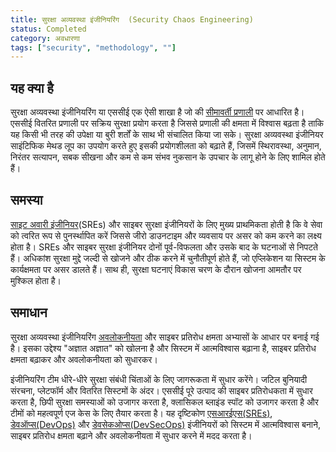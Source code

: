 ```yaml
---
title: सुरक्षा अव्यवस्था इंजीनियरिंग  (Security Chaos Engineering)
status: Completed
category: अवधारणा
tags: ["security", "methodology", ""]
---
```


## यह क्या है


सुरक्षा अव्यवस्था इंजीनियरिंग या एससीई एक ऐसी शाखा है जो की [सीमावर्ती प्रणाली](/chaos-engineering/) पर आधारित है।
एससीई वितरित प्रणाली पर सक्रिय सुरक्षा प्रयोग करता है जिससे प्रणाली की क्षमता में विश्वास बढ़ता है ताकि यह
किसी भी तरह की उपेक्षा या बुरी शर्तों के साथ भी संचालित किया जा सके। सुरक्षा अव्यवस्था इंजीनियर साइंटिफिक मेथड लूप का उपयोग करते 
हुए इसकी प्रयोगशीलता को बढ़ाते हैं, जिसमें स्थिरावस्था, अनुमान, निरंतर सत्यापन,
सबक सीखना और कम से कम संभव नुकसान के उपचार के लागू होने के लिए शामिल होते हैं।


## समस्या


[साइट अवारी इंजीनियर](/site-reliability-engineering/)(SREs) और साइबर सुरक्षा इंजीनियरों के लिए मुख्य प्राथमिकता होती है कि वे सेवा
को त्वरित रूप से पुनर्स्थापित करें जिससे जीरो डाउनटाइम और व्यवसाय पर असर को कम करने का लक्ष्य होता है।
SREs और साइबर सुरक्षा इंजीनियर दोनों पूर्व-विफलता और उसके बाद के घटनाओं से निपटते हैं।
अधिकांश सुरक्षा मुद्दे जल्दी से खोजने और ठीक करने में चुनौतीपूर्ण होते हैं, जो एप्लिकेशन या सिस्टम के कार्यक्षमता पर असर डालते हैं।
साथ ही, सुरक्षा घटनाएं विकास चरण के दौरान खोजना आमतौर पर मुश्किल होता है।


## समाधान

सुरक्षा अव्यवस्था इंजीनियरिंग [अवलोकनीयता](/observability/) और साइबर प्रतिरोध क्षमता अभ्यासों के आधार पर बनाई गई है।
इसका उद्देश्य "अज्ञात अज्ञात" को खोलना है और सिस्टम में आत्मविश्वास बढ़ाना है,
साइबर प्रतिरोध क्षमता बढ़ाकर और अवलोकनीयता को सुधारकर।

इंजीनियरिंग टीम धीरे-धीरे सुरक्षा संबंधी चिंताओं के लिए जागरूकता में सुधार करेंगे।
जटिल बुनियादी संरचना, प्लेटफॉर्म और वितरित सिस्टमों के अंदर।
एससीई पूरे उत्पाद की साइबर प्रतिरोधकता में सुधार करता है, छिपी सुरक्षा समस्याओं को उजागर करता है,
क्लासिकल ब्लाइंड स्पॉट को उजागर करता है और टीमों को महत्वपूर्ण एज केस के लिए तैयार करता है। 
यह दृष्टिकोण [एसआरईएस(SREs)](/site-reliability-engineering/), [डेवऑप्स(DevOps)](/devops/) और [डेवसेकओप्स(DevSecOps)](/devsecops/) इंजीनियरों को सिस्टम में आत्मविश्वास बनाने,
साइबर प्रतिरोध क्षमता बढ़ाने और अवलोकनीयता में सुधार करने में मदद करता है।


